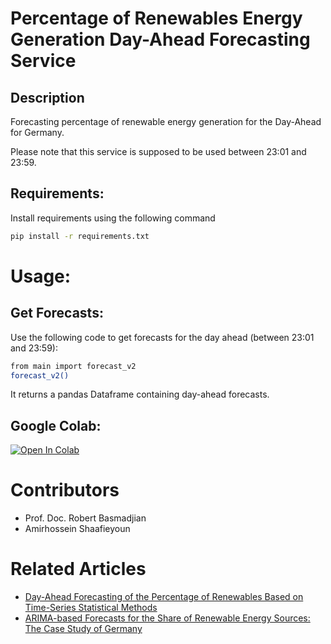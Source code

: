 # Percentage of Renewables Energy Generation Day-Ahead Forecasting Service 
## Description
Forecasting percentage of renewable energy generation for the Day-Ahead for Germany.

Please note that this service is supposed to be used between 23:01 and  23:59.


## Requirements:
Install requirements using the following command
```bash
pip install -r requirements.txt
```


# Usage:

## Get Forecasts:
Use the following code to get forecasts for the day ahead (between 23:01 and 23:59):
```bash
from main import forecast_v2
forecast_v2()
```
It returns a pandas Dataframe containing day-ahead forecasts.

## Google Colab:
[![Open In Colab](https://colab.research.google.com/assets/colab-badge.svg)](https://colab.research.google.com/drive/1T1HBMGUFbR2EPXWf2ZZvzS0yYCfu6OfB)

# Contributors
* Prof. Doc. Robert Basmadjian
* Amirhossein Shaafieyoun

# Related Articles
* [Day-Ahead Forecasting of the Percentage of Renewables Based on Time-Series Statistical Methods](https://www.mdpi.com/1996-1073/14/21/7443)
* [ARIMA-based Forecasts for the Share of Renewable Energy Sources: The Case Study of Germany](TBD)
